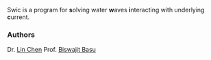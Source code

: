 Swic is a program for **s**olving water **w**aves **i**nteracting with underlying **c**urrent. 


### Authors
Dr. [Lin Chen](https://chen-lin.github.io)
Prof. [Biswajit Basu](https://www.tcd.ie/research/profiles/?profile=basub)
